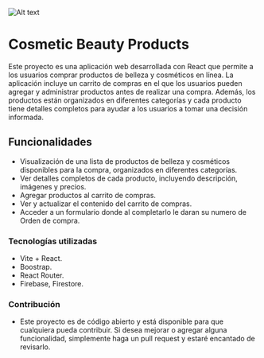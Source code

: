 ![Alt text](https://encrypted-tbn0.gstatic.com/images?q=tbn:ANd9GcQPt6yqr8Ts0eOyro7rSbM7Wu1-A2FwV0MbGA&usqp=CAU)
# Cosmetic Beauty Products
Este proyecto es una aplicación web desarrollada con React que permite a los usuarios comprar productos de belleza y cosméticos en línea. La aplicación incluye un carrito de compras en el que los usuarios pueden agregar y administrar productos antes de realizar una compra. Además, los productos están organizados en diferentes categorías y cada producto tiene detalles completos para ayudar a los usuarios a tomar una decisión informada.
## Funcionalidades
- Visualización de una lista de productos de belleza y cosméticos disponibles para la compra, organizados en diferentes categorías.
- Ver detalles completos de cada producto, incluyendo descripción, imágenes y precios.
- Agregar productos al carrito de compras.
- Ver y actualizar el contenido del carrito de compras.
- Acceder a un formulario donde al completarlo le daran su numero de Orden de compra.
### Tecnologías utilizadas
- Vite + React.
- Boostrap.
- React Router.
- Firebase, Firestore.
### Contribución
- Este proyecto es de código abierto y está disponible para que cualquiera pueda contribuir. Si desea mejorar o agregar alguna funcionalidad, simplemente haga un pull request y estaré encantado de revisarlo.
